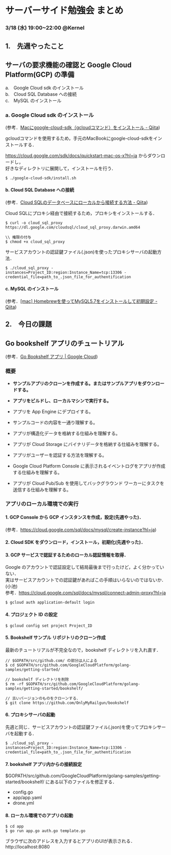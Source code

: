 # サーバーサイド勉強会 まとめ
### 3/18 (水) 19:00~22:00 @Kernel
## 1.　先週やったこと
## サーバの要求機能の確認と Google Cloud Platform(GCP) の準備

a.　Google Cloud sdk のインストール  
b.　Cloud SQL Database への接続  
c.　MySQL のインストール  

### a. Google Cloud sdk のインストール
(参考．[Macにgoogle-cloud-sdk（gcloudコマンド）をインストール - Qiita](https://qiita.com/aki-takano/items/963af2575b53091d0bf6))  

gcloudコマンドを使用するため，手元のMacBookにgoogle-cloud-sdkをインストールする．  

https://cloud.google.com/sdk/docs/quickstart-mac-os-x?hl=ja からダウンロードし，  
好きなディレクトリに展開して，インストールを行う．
```
$ ./google-cloud-sdk/install.sh
```

#### b. Cloud SQL Database への接続
(参考．[Cloud SQLのデータベースにローカルから接続する方法 - Qiita](https://qiita.com/ryu-yama/items/f635a7608469bf019de7))  

Cloud SQLにプロキシ経由で接続するため，プロキシをインストールする．

```
$ curl -o cloud_sql_proxy https://dl.google.com/cloudsql/cloud_sql_proxy.darwin.amd64

\\ 権限の付与
$ chmod +x cloud_sql_proxy
```

サービスアカウントの認証鍵ファイル(.json)を使ったプロキシサーバの起動方法．
```
$ ./cloud_sql_proxy -instances=Project_ID:region:Instance_Name=tcp:13306 -credential_file=path_to_.json_file_for_authentification
```

#### c. MySQL のインストール
(参考．[[mac] Homebrewを使ってMySQL5.7をインストールして初期設定 - Qiita](https://qiita.com/knoth071211/items/241bd94af722593e685e))

## 2.　今日の課題
## Go bookshelf アプリのチュートリアル
(参考．[Go Bookshelf アプリ  |  Google Cloud](https://cloud.google.com/go/getting-started/tutorial-app?hl=ja))

### 概要
* **サンプルアプリのクローンを作成する。またはサンプルアプリをダウンロードする。**
* **アプリをビルドし、ローカルマシンで実行する。**
  
* アプリを App Engine にデプロイする。
* サンプルコードの内容を一通り理解する。
* アプリが構造化データを格納する仕組みを理解する。
* アプリが Cloud Storage にバイナリデータを格納する仕組みを理解する。
* アプリがユーザーを認証する方法を理解する。
* Google Cloud Platform Console に表示されるイベントログをアプリが作成する仕組みを理解する。
* アプリが Cloud Pub/Sub を使用してバックグラウンド ワーカーにタスクを送信する仕組みを理解する。  

### アプリのローカル環境での実行
#### 1. GCP Console から GCP インスタンスを作成，設定(先週やった)．  
(参考．https://cloud.google.com/sql/docs/mysql/create-instance?hl=ja)

#### 2. Cloud SDK をダウンロード，インストール，初期化(先週やった)．  

#### 3. GCP サービスで認証するためのローカル認証情報を取得．  
Google のアカウントで認証設定して結局最後まで行ったけど，よく分かっていない．  
実はサービスアカウントでの認証鍵があればこの手順はいらないのではないか．(小池)  
参考．https://cloud.google.com/sql/docs/mysql/connect-admin-proxy?hl=ja
```
$ gcloud auth application-default login
```

#### 4. プロジェクト ID の設定  
```
$ gcloud config set project Project_ID
```

#### 5. Bookshelf サンプル リポジトリのクローン作成  
最新のチュートリアルが不完全なので，bookshelf ディレクトリを入れ直す．
```
// $GOPATH/src/github.com/ の部分は人による
$ cd $GOPATH/src/github.com/GoogleCloudPlatform/golang-samples/getting-started/

// bookshelf ディレクトリを削除
$ rm -rf $GOPATH/src/github.com/GoogleCloudPlatform/golang-samples/getting-started/bookshelf/

// 古いバージョンのものをクローンする．
$ git clone https://github.com/OnlyMyRailgun/bookshelf
```

#### 6. プロキシサーバの起動  
先週と同じ．サービスアカウントの認証鍵ファイル(.json)を使ってプロキシサーバを起動する．
```
$ ./cloud_sql_proxy -instances=Project_ID:region:Instance_Name=tcp:13306 -credential_file=path_to_.json_file_for_authentification
```

#### 7. bookshelf アプリ内からの接続設定  
$GOPATH/src/github.com/GoogleCloudPlatform/golang-samples/getting-started/bookshelf/ にある以下のファイルを修正する．
- config.go
- app/app.yaml
- drone.yml

#### 8. ローカル環境でのアプリの起動  
```
$ cd app
$ go run app.go auth.go template.go
```
ブラウザに次のアドレスを入力するとアプリのUIが表示される．  
http://localhost:8080

